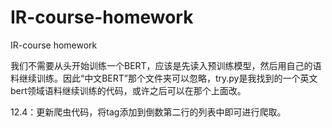# IR-course-homework
IR-course homework

我们不需要从头开始训练一个BERT，应该是先读入预训练模型，然后用自己的语料继续训练。因此“中文BERT”那个文件夹可以忽略，try.py是我找到的一个英文bert领域语料继续训练的代码，或许之后可以在那个上面改。


12.4：更新爬虫代码，将tag添加到倒数第二行的列表中即可进行爬取。
